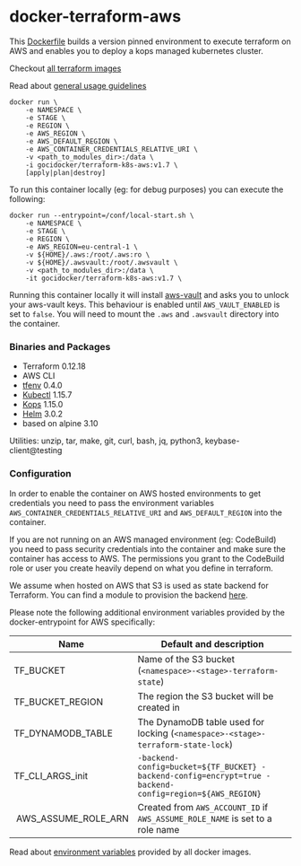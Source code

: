 # docker-terraform-aws

This [Dockerfile](https://github.com/goci-io/docker-terraform-images/tree/master/aws/Dockerfile) builds a version pinned environment to execute terraform on AWS and enables you to deploy a kops managed kubernetes cluster. 

Checkout [all terraform images](https://github.com/goci-io/docker-terraform-images#overview)

Read about [general usage guidelines](https://github.com/goci-io/docker-terraform-images#usage)

```
docker run \
    -e NAMESPACE \
    -e STAGE \
    -e REGION \
    -e AWS_REGION \
    -e AWS_DEFAULT_REGION \
    -e AWS_CONTAINER_CREDENTIALS_RELATIVE_URI \
    -v <path_to_modules_dir>:/data \
    -i gocidocker/terraform-k8s-aws:v1.7 \
    [apply|plan|destroy]
```

To run this container locally (eg: for debug purposes) you can execute the following:

```
docker run --entrypoint=/conf/local-start.sh \
    -e NAMESPACE \
    -e STAGE \
    -e REGION \
    -e AWS_REGION=eu-central-1 \
    -v ${HOME}/.aws:/root/.aws:ro \
    -v ${HOME}/.awsvault:/root/.awsvault \
    -v <path_to_modules_dir>:/data \
    -it gocidocker/terraform-k8s-aws:v1.7 \
```

Running this container locally it will install [aws-vault](https://github.com/99designs/aws-vault) and asks you to unlock your aws-vault keys. This behaviour is enabled until `AWS_VAULT_ENABLED` is set to `false`. You will need to mount the `.aws` and `.awsvault` directory into the container.

### Binaries and Packages

- Terraform 0.12.18  
- AWS CLI   
- [tfenv](https://github.com/cloudposse/tfenv) 0.4.0  
- [Kubectl](https://github.com/kubernetes/kubectl) 1.15.7  
- [Kops](https://github.com/kubernetes/kops) 1.15.0  
- [Helm](https://helm.sh/) 3.0.2  
- based on alpine 3.10

Utilities: unzip, tar, make, git, curl, bash, jq, python3, keybase-client@testing

### Configuration

In order to enable the container on AWS hosted environments to get credentials you need to pass the environment variables `AWS_CONTAINER_CREDENTIALS_RELATIVE_URI` and `AWS_DEFAULT_REGION` into the container. 

If you are not running on an AWS managed environment (eg: CodeBuild) you need to pass security credentials into the container and make sure the container has access to AWS. The permissions you grant to the CodeBuild role or user you create heavily depend on what you define in terraform. 

We assume when hosted on AWS that S3 is used as state backend for Terraform. You can find a module to provision the backend [here](https://github.com/goci-io/tfstate-backend-aws).

Please note the following additional environment variables provided by the docker-entrypoint for AWS specifically:

| Name | Default and description | 
|-----------------|-----------------------------------------------------------------------|
| TF_BUCKET | Name of the S3 bucket (`<namespace>-<stage>-terraform-state`) |
| TF_BUCKET_REGION | The region the S3 bucket will be created in |
| TF_DYNAMODB_TABLE | The DynamoDB table used for locking (`<namespace>-<stage>-terraform-state-lock`) |
| TF_CLI_ARGS_init | `-backend-config=bucket=${TF_BUCKET} -backend-config=encrypt=true -backend-config=region=${AWS_REGION}` |
| AWS_ASSUME_ROLE_ARN | Created from `AWS_ACCOUNT_ID` if `AWS_ASSUME_ROLE_NAME` is set to a role name |

Read about [environment variables](https://github.com/goci-io/docker-terraform-images/blob/master/README.md#environment) provided by all docker images.
